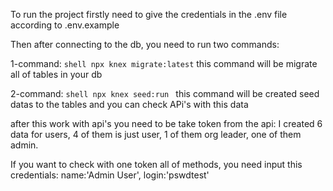 To run the project firstly need to give the credentials in the .env file according to .env.example

Then after connecting to the db, you need to run two commands:

1-command:  ```shell npx knex migrate:latest``` 
this command will be migrate all of tables in your db

2-command: ```shell npx knex seed:run ```
this command will be created seed datas to the tables and you can check APi's with this data

after this work with api's you need to be take token from the api:
I created 6 data for users, 4 of them is just user, 1  of them org leader, one of them admin.

If you want to check with one token all of methods, you need input this credentials:
name:'Admin User',
login:'pswdtest'